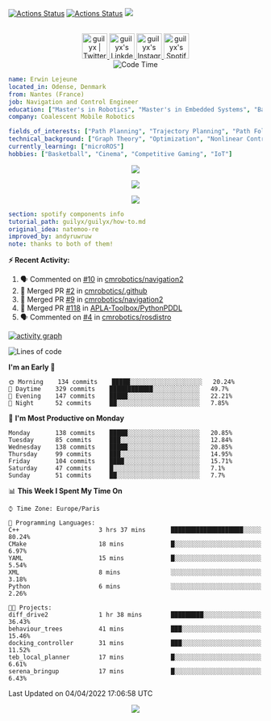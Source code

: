 [![Actions Status](https://github.com/guilyx/guilyx/workflows/wakatime-stats/badge.svg)](https://github.com/guilyx/guilyx/actions)
[![Actions Status](https://github.com/guilyx/guilyx/workflows/update-gh-activity/badge.svg)](https://github.com/guilyx/guilyx/actions)
![](https://visitor-badge.glitch.me/badge?page_id=guilyx.guilyx)

<p align="center">
<br/>
<a href="https://twitter.com/spida_rwin">
  <img alt="guilyx | Twitter" width="50px" src="https://user-images.githubusercontent.com/43545812/144034996-602b144a-16e1-41cc-99e7-c6040b20dcaf.png"/>
</a>
<a href="https://www.linkedin.com/in/erwinlejeune-lkn">
  <img alt="guilyx's LinkdeIN" width="50px" src="https://user-images.githubusercontent.com/43545812/144035037-0f415fc7-9f96-4517-a370-ccc6e78a714b.png" />
</a>
<a href="https://www.instagram.com/spid_erwin">
  <img alt="guilyx's Instagram" width="50px" src="https://user-images.githubusercontent.com/43545812/144035088-0dfb165f-8fe0-4d13-896c-876c29d2b128.png" />
</a>
<a href="https://open.spotify.com/user/11147618695?si=zZFn6uAGRLyoU02lsG50GA">
  <img alt="guilyx's Spotify" width="50px" src="https://user-images.githubusercontent.com/43545812/144035120-1ad5169b-91c7-4078-bef9-6a82c733f373.png" />
</a>
<br>
<img alt="Code Time" src="https://img.shields.io/endpoint?style=flat&url=https://codetime-api.datreks.com/badge/1615?logoColor=white%26project=%26recentMS=0%26showProject=false" />
</p>

```yaml
name: Erwin Lejeune
located_in: Odense, Denmark
from: Nantes (France)
job: Navigation and Control Engineer
education: ["Master's in Robotics", "Master's in Embedded Systems", "Bachelor's in Electronics"]
company: Coalescent Mobile Robotics

fields_of_interests: ["Path Planning", "Trajectory Planning", "Path Following", "Behaviour Planning", "Localization", "Sensor Fusion", "Embedded Systems"]
technical_background: ["Graph Theory", "Optimization", "Nonlinear Control", "Real-Time Systems", "Automated Planning"]
currently_learning: ["microROS"]
hobbies: ["Basketball", "Cinema", "Competitive Gaming", "IoT"]
```

<p align="center">
  <img alig src="https://github-profile-trophy.vercel.app/?username=guilyx&column=6&rank=SSS,SS,S,AAA,AA,A,B,C" />
</p>

<p align="center">
  <a href="https://spotify-github-profile.vercel.app/api/view?uid=11147618695&redirect=true">
    <img src="https://spotify-github-profile.vercel.app/api/view?uid=11147618695&cover_image=true&theme=default&bar_color=e3e3e3&bar_color_cover=true">
  </a>
</p>

<p align="center">
  <img src="https://guilyx.vercel.app/api/top-played">
</p>
 
```yaml
section: spotify components info
tutorial_path: guilyx/guilyx/how-to.md
original_idea: natemoo-re
improved_by: andyruwruw
note: thanks to both of them!
```


**:zap: Recent Activity:**

<!--START_SECTION:activity-->
1. 🗣 Commented on [#10](https://github.com/cmrobotics/navigation2/issues/10) in [cmrobotics/navigation2](https://github.com/cmrobotics/navigation2)
2. 🎉 Merged PR [#2](https://github.com/cmrobotics/.github/pull/2) in [cmrobotics/.github](https://github.com/cmrobotics/.github)
3. 🎉 Merged PR [#9](https://github.com/cmrobotics/navigation2/pull/9) in [cmrobotics/navigation2](https://github.com/cmrobotics/navigation2)
4. 🎉 Merged PR [#118](https://github.com/APLA-Toolbox/PythonPDDL/pull/118) in [APLA-Toolbox/PythonPDDL](https://github.com/APLA-Toolbox/PythonPDDL)
5. 🗣 Commented on [#4](https://github.com/cmrobotics/rosdistro/issues/4) in [cmrobotics/rosdistro](https://github.com/cmrobotics/rosdistro)
<!--END_SECTION:activity-->

[![activity graph](https://activity-graph.herokuapp.com/graph?username=guilyx&custom_title=Erwin's%20activity%20graph&theme=github-light&hide_border=true)](https://github.com/ashutosh00710/github-readme-activity-graph)

<!--START_SECTION:waka-->
![Lines of code](https://img.shields.io/badge/From%20Hello%20World%20I%27ve%20Written-291%20Thousand%20lines%20of%20code-blue)

**I'm an Early 🐤** 

```text
🌞 Morning    134 commits    █████░░░░░░░░░░░░░░░░░░░░   20.24% 
🌆 Daytime    329 commits    ████████████░░░░░░░░░░░░░   49.7% 
🌃 Evening    147 commits    █████░░░░░░░░░░░░░░░░░░░░   22.21% 
🌙 Night      52 commits     ██░░░░░░░░░░░░░░░░░░░░░░░   7.85%

```
📅 **I'm Most Productive on Monday** 

```text
Monday       138 commits    █████░░░░░░░░░░░░░░░░░░░░   20.85% 
Tuesday      85 commits     ███░░░░░░░░░░░░░░░░░░░░░░   12.84% 
Wednesday    138 commits    █████░░░░░░░░░░░░░░░░░░░░   20.85% 
Thursday     99 commits     ███░░░░░░░░░░░░░░░░░░░░░░   14.95% 
Friday       104 commits    ████░░░░░░░░░░░░░░░░░░░░░   15.71% 
Saturday     47 commits     █░░░░░░░░░░░░░░░░░░░░░░░░   7.1% 
Sunday       51 commits     ██░░░░░░░░░░░░░░░░░░░░░░░   7.7%

```


📊 **This Week I Spent My Time On** 

```text
⌚︎ Time Zone: Europe/Paris

💬 Programming Languages: 
C++                      3 hrs 37 mins       ████████████████████░░░░░   80.24% 
CMake                    18 mins             █░░░░░░░░░░░░░░░░░░░░░░░░   6.97% 
YAML                     15 mins             █░░░░░░░░░░░░░░░░░░░░░░░░   5.54% 
XML                      8 mins              ░░░░░░░░░░░░░░░░░░░░░░░░░   3.18% 
Python                   6 mins              ░░░░░░░░░░░░░░░░░░░░░░░░░   2.26%

🐱‍💻 Projects: 
diff_drive2              1 hr 38 mins        █████████░░░░░░░░░░░░░░░░   36.43% 
behaviour_trees          41 mins             ███░░░░░░░░░░░░░░░░░░░░░░   15.46% 
docking_controller       31 mins             ███░░░░░░░░░░░░░░░░░░░░░░   11.52% 
teb_local_planner        17 mins             █░░░░░░░░░░░░░░░░░░░░░░░░   6.61% 
serena_bringup           17 mins             █░░░░░░░░░░░░░░░░░░░░░░░░   6.43%

```


 Last Updated on 04/04/2022 17:06:58 UTC
<!--END_SECTION:waka-->

<p align="center">
  <img src="https://capsule-render.vercel.app/api?type=waving&color=gradient&height=60&section=footer"/>
</p>
